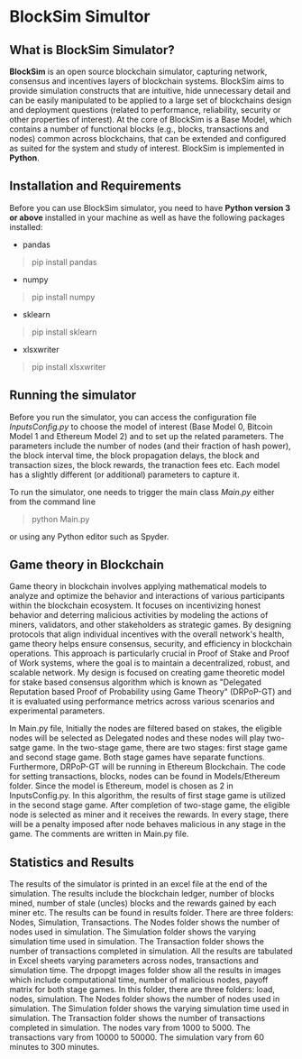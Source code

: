# BlockSim Simultor

## What is BlockSim Simulator?
**BlockSim** is an open source blockchain simulator, capturing network, consensus and incentives layers of blockchain systems. BlockSim aims to provide simulation constructs that are intuitive, hide unnecessary detail and can be easily manipulated to be applied to a large set of blockchains design and deployment questions (related to performance, reliability, security or other properties of interest). At the core of BlockSim is a Base Model, which contains a number of functional blocks (e.g., blocks, transactions and nodes) common across blockchains, that can be extended and configured as suited for the system and study of interest. BlockSim is implemented in **Python**.

## Installation and Requirements

Before you can use BlockSim  simulator, you need to have **Python version 3 or above** installed in your machine as well as have the following packages installed:

- pandas 
>pip install pandas
- numpy 
>pip install numpy
- sklearn 
>pip install sklearn
- xlsxwriter
>pip install xlsxwriter

## Running the simulator

Before you run the simulator, you can access the configuration file *InputsConfig.py* to choose the model of interest (Base Model 0, Bitcoin Model 1 and Ethereum Model 2) and to set up the related parameters.
The parameters include the number of nodes (and their fraction of hash power), the block interval time, the block propagation delays, the block and transaction sizes, the block rewards, the tranaction fees etc.
Each model has a slightly different (or additional) parameters to capture it.

To run the simulator, one needs to trigger the main class *Main.py* either from the command line
> python Main.py

or using any Python editor such as Spyder.

## Game theory in Blockchain
Game theory in blockchain involves applying mathematical models to analyze and optimize the behavior and interactions of various participants within the blockchain ecosystem. It focuses on incentivizing honest behavior and deterring malicious activities by modeling the actions of miners, validators, and other stakeholders as strategic games. By designing protocols that align individual incentives with the overall network's health, game theory helps ensure consensus, security, and efficiency in blockchain operations. This approach is particularly crucial in Proof of Stake and Proof of Work systems, where the goal is to maintain a decentralized, robust, and scalable network. My design is focused on creating game theoretic model for stake based consensus algorithm which is known as "Delegated Reputation based Proof of Probability using Game Theory" (DRPoP-GT) and it is evaluated using performance metrics across various scenarios and experimental parameters.

In Main.py file, Initially the nodes are filtered based on stakes, the eligible nodes will be selected as Delegated nodes and these nodes will play two-satge game. In the two-stage game, there are two stages: first stage game and second stage game. Both stage games have separate functions. Furthermore, DRPoP-GT will be running in Ethereum Blockchain. The code for setting transactions, blocks, nodes can be found in Models/Ethereum folder. Since the model is Ethereum, model is chosen as 2 in InputsConfig.py. In this algorithm, the results of first stage game is utilized in the second stage game. After completion of two-stage game, the eligible node is selected as miner and it receives the rewards. In every stage, there will be a penalty imposed after node behaves malicious in any stage in the game. The comments are written in Main.py file.

## Statistics and Results

The results of the simulator is printed in an excel file at the end of the simulation. The results include the blockchain ledger, number of blocks mined, number of stale (uncles) blocks and the rewards gained by each miner etc. The results can be found in results folder. There are three folders: Nodes, Simulation, Transactions. 
The Nodes folder shows the number of nodes used in simulation.
The Simulation folder shows the varying simulation time used in simulation.
The Transaction folder shows the number of transactions completed in simulation.
All the results are tabulated in Excel sheets varying parameters across nodes, transactions and simulation time.
The drpopgt images folder show all the results in images which include computational time, number of malicious nodes, payoff matrix for both stage games.
In this folder, there are three folders: load, nodes, simulation.
The Nodes folder shows the number of nodes used in simulation.
The Simulation folder shows the varying simulation time used in simulation.
The Transaction folder shows the number of transactions completed in simulation.
The nodes vary from 1000 to 5000. The transactions vary from 10000 to 50000. The simulation vary from 60 minutes to 300 minutes.

